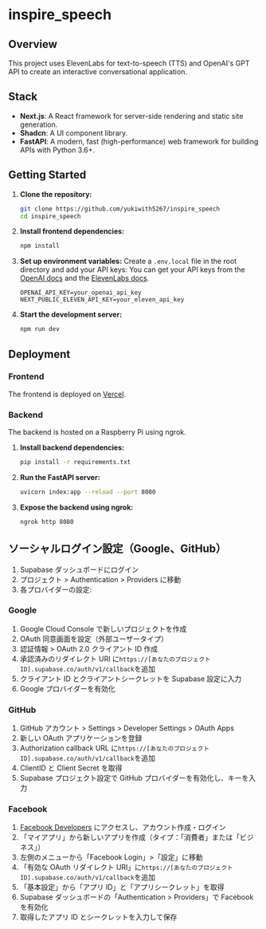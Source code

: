 # inspire_speech

## Overview

This project uses ElevenLabs for text-to-speech (TTS) and OpenAI's GPT API to create an interactive conversational application.

## Stack

- **Next.js**: A React framework for server-side rendering and static site generation.
- **Shadcn**: A UI component library.
- **FastAPI**: A modern, fast (high-performance) web framework for building APIs with Python 3.6+.

## Getting Started

1. **Clone the repository:**

   ```bash
   git clone https://github.com/yukiwith5267/inspire_speech
   cd inspire_speech
   ```

2. **Install frontend dependencies:**

   ```bash
   npm install
   ```

3. **Set up environment variables:**
   Create a `.env.local` file in the root directory and add your API keys:
   You can get your API keys from the [OpenAI docs](https://platform.openai.com/docs/quickstart) and the [ElevenLabs docs](https://docs.elevenlabs.io/).

   ```plaintext
   OPENAI_API_KEY=your_openai_api_key
   NEXT_PUBLIC_ELEVEN_API_KEY=your_eleven_api_key
   ```

4. **Start the development server:**
   ```bash
   npm run dev
   ```

## Deployment

### Frontend

The frontend is deployed on [Vercel](https://vercel.com/).

### Backend

The backend is hosted on a Raspberry Pi using ngrok.

1. **Install backend dependencies:**

   ```bash
   pip install -r requirements.txt
   ```

2. **Run the FastAPI server:**

   ```bash
   uvicorn index:app --reload --port 8080
   ```

3. **Expose the backend using ngrok:**
   ```bash
   ngrok http 8080
   ```

## ソーシャルログイン設定（Google、GitHub）

1. Supabase ダッシュボードにログイン
2. プロジェクト > Authentication > Providers に移動
3. 各プロバイダーの設定:

### Google

1. Google Cloud Console で新しいプロジェクトを作成
2. OAuth 同意画面を設定（外部ユーザータイプ）
3. 認証情報 > OAuth 2.0 クライアント ID 作成
4. 承認済みのリダイレクト URI に`https://[あなたのプロジェクトID].supabase.co/auth/v1/callback`を追加
5. クライアント ID とクライアントシークレットを Supabase 設定に入力
6. Google プロバイダーを有効化

### GitHub

1. GitHub アカウント > Settings > Developer Settings > OAuth Apps
2. 新しい OAuth アプリケーションを登録
3. Authorization callback URL に`https://[あなたのプロジェクトID].supabase.co/auth/v1/callback`を追加
4. ClientID と Client Secret を取得
5. Supabase プロジェクト設定で GitHub プロバイダーを有効化し、キーを入力

### Facebook

1. [Facebook Developers](https://developers.facebook.com/) にアクセスし、アカウント作成・ログイン
2. 「マイアプリ」から新しいアプリを作成（タイプ：「消費者」または「ビジネス」）
3. 左側のメニューから「Facebook Login」>「設定」に移動
4. 「有効な OAuth リダイレクト URI」に`https://[あなたのプロジェクトID].supabase.co/auth/v1/callback`を追加
5. 「基本設定」から「アプリ ID」と「アプリシークレット」を取得
6. Supabase ダッシュボードの「Authentication > Providers」で Facebook を有効化
7. 取得したアプリ ID とシークレットを入力して保存
